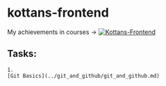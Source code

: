 # kottans-frontend

My achievements in courses -> [![Kottans-Frontend][icon-kottans]][kottans-frontend]


## Tasks: 
	1.
	[Git Basics](../git_and_github/git_and_github.md)
































[icon-kottans]: https://img.shields.io/badge/%3D(%5E.%5E)%3D-frontend-yellow.svg
[kottans-frontend]: https://github.com/kottans/frontend
